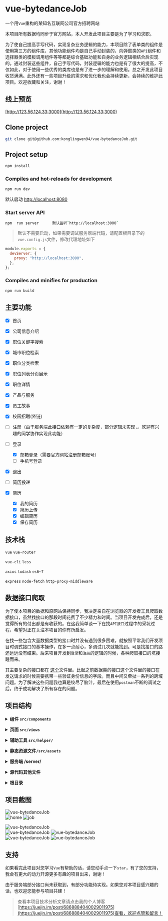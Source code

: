 # vue-bytedanceJob

一个用`Vue`重构的某知名互联网公司官方招聘网站

本项目所有数据均同步于官方网站，本人开发此项目主要是为了学习和求职。

为了使自己提高手写代码，实现复杂业务逻辑的能力，本项目除了表单类的组件是使用第三方的组件库，其他功能组件均是自己手动封装的，向弹窗类的`API`组件和选择器类的模板调用组件等等都是综合基础功能和自身的业务逻辑相结合后实现的。通过封装这些组件，自己手写代码，封装逻辑的能力也是有了很大的提高，不仅如此，对于使用一些优秀的类库也是有了进一步的理解和使用。总之开发此项目收货满满。此外还有一些项目升级的需求和优化我也会持续更新，会持续的维护此项目。欢迎收藏和关注，谢谢！

## 线上预览

[http://123.56.124.33:3000](http://123.56.124.33:3000)

## Clone project

```bash
git clone git@github.com:konglingwen94/vue-bytedanceJob.git
```

## Project setup

```bash
npm install
```

### Compiles and hot-reloads for development

```bash
npm run dev
```

默认启动 <http://localhost:8080>

### Start server API

```bash
npm  run server      默认监听`http://localhost:3000`
```

> 默认不需要启动，如果需要调试服务器端代码，请配置根目录下的`vue.config.js`文件，修改代理地址如下

```js
module.exports = {
  devServer: {
    proxy: "http://localhost:3000",
  },
};
```

### Compiles and minifies for production

```bash
npm run build
```

## 主要功能

- [x] 首页
- [x] 公司信息介绍
- [x] 职位关键字搜索
- [x] 城市职位检索
- [x] 职位分类检索
- [x] 职位列表分页展示
- [x] 职位详情
- [x] 产品与服务
- [x] 员工故事
- [x] 校园招聘(外链)

- [ ] 注册（由于服务端此接口依赖有一定的复杂度，部分逻辑未实现，。欢迎有兴趣的同学协作实现此功能）
- [ ] 登录
  - [x] 邮箱登录（需要官方网站注册邮箱账号）
  - [ ] 手机号登录
- [x] 退出
- [ ] 简历投递
- [x] 简历
  - [x] 我的简历
  - [x] 简历上传
  - [x] 编辑简历
  - [x] 保存简历

## 技术栈

`vue` `vue-router`

`vue-cli` `less`

`axios` `lodash` `es6~7`

`express` `node-fetch` `http-proxy-middleware`

## 数据接口爬取

为了使本项目的数据和原网站保持同步，我决定亲自在浏览器的开发者工具爬取数据接口，虽然找接口的那段时间花费了不少精力和时间。当项目开发完成后，还是觉得所有的付出都是有收获的。在这我简单谈一下在找`API接口`过程中的采坑过程，希望对正在关注本项目的你有所启发。

在找一些包含大量数据类型的接口时并没有遇到很多困难，就按照平常我们开发项目时调式接口的基本操作，在多一点耐心，多调试几次就能找到。可是找接口的路还远远没有结束。后来项目开发到`登录`和`注册`的逻辑的时候，各种爬取接口的坑接踵而来。

其主要复杂的接口都在 [这个](./src/helper/requestWithToken.js)文件里。比起之前数据类的接口这个文件里的接口在发送请求的时候需要携带一些验证身份信息的字段。而且中间又牵扯一系列的跨域问题。为了解决这些问题我也算是绞尽了脑汁，最后在使用`postman`不断的调试之后，终于成功解决了所有存在的问题。

## 项目结构

<b><details><summary>组件 `src/components`</summary></b>

```
components
├── Bytedance-Button.vue  //主题按钮，可定制尺寸
├── Checkbox-Transfer.vue // 复选框穿梭选择器，用来选择搜索职位
├── File-Icon.vue            文件上传后可显示指定的图标
├── Input-Search.vue       搜索输入框
├── Loading                数据加载组件（支持API调用和指令调用）
│   ├── Loading.vue
│   └── main.js
├── Message                消息弹窗组件（使用API调用）
│   ├── main.vue
│   └── index.js
├── PopupProgress           弹窗进度条组件（支持API调用）
│   ├── main.vue
│   └── index.js
├── Logo.vue            主题颜色可变的logo组件
├── Pagination.vue      分页器组件
├── footer.vue
└── header.vue

```

</details>

<b><details><summary>页面 `src/views`</summary></b>

```
views
├── Home.vue            首页
├── JobDetail.vue       职位详情
├── Jobs.vue            职位列表浏览
├── Products.vue        产品展示
├── Resume.vue          简历预览
├── ResumeEditor.vue    编辑简历
├── StaffStory.vue      员工故事
└── User.vue            用户

```

 </details>

<b><details><summary>辅助工具 `src/helper/`</summary></b>

```
src/helper
├── notification.plugin.js     项目全局消息通知插件，只在开发环境使用，辅助开发
├── registerElementComponents.js  按需引入第三方组件库
├── registerGlobalComponents.js    全局注册手动开发的组件
├── request.js                   不带有`token`的`axios`请求示例
├── requestWithToken.js      带有`token`的`axios`请求示例,主要包含简历相关的接口
└── utilities.js        其他工具函数
```

</details>

<b><details><summary>静态资源文件`/src/assets`</summary></b>

```
src/assets
└── style   样式
    ├── global.css      自定义全局样式
    ├── mixin.less      定义的混入样式
    ├── reset.css       重置浏览器默认样式
    └── variable.less      项目全局变量
```

</details>

<b><details><summary>服务端 /server/</summary></b>

```
server
├── app.js                     项目启动入口
├── controller      代理请求回调函数目录
│   ├── jobs.js                  职位
│   ├── productAndStandard.js    产品和字节范
│   ├── request.js               代理请求示例
│   └── staff-stories.js       员工故事
├── data.json     页面静态数据存放文件
├── package.json
└── router.js     代理接口路由

```

</details>

<b><details><summary>源代码其他文件</summary></b>

```
├── src
│   ├── App.vue       入口组件
│   ├── main.js       应用入口
│   ├── router          路由
│   │   └── index.js
│   ├── store        全局共享状态
│   │   └── index.js
```

</details>

<b><details><summary>根目录</summary></b>

```
vue-bytedanceJob
├── docs/       服务端接口文档
├── public/     项目公共文件
├── server/       服务端目录
├── src/          代码源目录
├── test/
├── README.md     项目介绍文档
├── babel.config.js   按需引入第三方库在这里配置
├── package.json     项目包介绍
└── vue.config.js    项目配置
```

</details>

## 项目截图

![vue-bytedanceJob](http://123.56.124.33:8080/vue-bytedanceJob/navbar.gif)<br>
![home](https://user-images.githubusercontent.com/46000016/92583485-f2d86080-f2c4-11ea-8c2e-9a87e234fbf0.gif)
![job](https://user-images.githubusercontent.com/46000016/92588487-a3e1f980-f2cb-11ea-998f-fe35a0646cee.gif)

![vue-bytedanceJob](http://123.56.124.33:8080/vue-bytedanceJob/jobDetail.gif)<br>
![vue-bytedanceJob](http://123.56.124.33:8080/vue-bytedanceJob/resume.gif)
![vue-bytedanceJob](http://123.56.124.33:8080/vue-bytedanceJob/product.gif)<br>
![vue-bytedanceJob](http://123.56.124.33:8080/vue-bytedanceJob/staffStory.gif)
![vue-bytedanceJob](http://123.56.124.33:8080/vue-bytedanceJob/popup-progress&message-success.gif)

## 支持

如果看完此项目对您学习`Vue`有帮助的话，请您动手点一下`star`，有了您的支持，我会有更大的动力开源更多有趣的项目出来，谢谢！

由于服务端部分接口尚未获取到，有部分功能待实现。如果您对本项目感兴趣的话，也欢迎您能参与项目共建！

> 查看本项目技术分析文章请点击我的个人博客[https://juejin.im/post/6868884040029011975](https://juejin.im/post/6868884040029011975)查看，欢迎点赞和留言！
